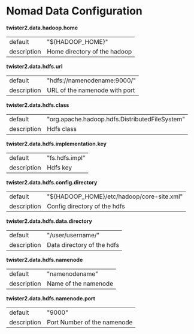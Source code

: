 # Nomad Data Configuration

**twister2.data.hadoop.home**
<table><tr><td>default</td><td>"${HADOOP_HOME}"</td><tr><td>description</td><td>Home directory of the hadoop</td></table>

**twister2.data.hdfs.url**
<table><tr><td>default</td><td>"hdfs://namenodename:9000/"</td><tr><td>description</td><td>URL of the namenode with port</td></table>

**twister2.data.hdfs.class**
<table><tr><td>default</td><td>"org.apache.hadoop.hdfs.DistributedFileSystem"</td><tr><td>description</td><td>Hdfs class</td></table>

**twister2.data.hdfs.implementation.key**
<table><tr><td>default</td><td>"fs.hdfs.impl"</td><tr><td>description</td><td>Hdfs key</td></table>

**twister2.data.hdfs.config.directory**
<table><tr><td>default</td><td>"${HADOOP_HOME}/etc/hadoop/core-site.xml"</td><tr><td>description</td><td>Config directory of the hdfs</td></table>

**twister2.data.hdfs.data.directory**
<table><tr><td>default</td><td>"/user/username/"</td><tr><td>description</td><td>Data directory of the hdfs</td></table>

**twister2.data.hdfs.namenode**
<table><tr><td>default</td><td>"namenodename"</td><tr><td>description</td><td>Name of the namenode</td></table>

**twister2.data.hdfs.namenode.port**
<table><tr><td>default</td><td>"9000"</td><tr><td>description</td><td>Port Number of the namenode</td></table>





